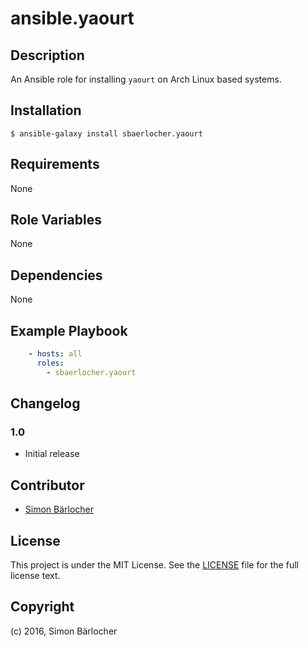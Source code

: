 # ansible.yaourt

## Description

An Ansible role for installing `yaourt` on Arch Linux based systems.

## Installation

```
$ ansible-galaxy install sbaerlocher.yaourt
```

## Requirements

None

## Role Variables

None

## Dependencies

None

## Example Playbook

```yml
    - hosts: all
      roles:
        - sbaerlocher.yaourt
```

## Changelog

### 1.0

* Initial release

## Contributor

* [Simon Bärlocher](https://sbaerlocher.ch)
 
## License

This project is under the MIT License. See the [LICENSE](https://sbaerlo.ch/licence) file for the full license text.

## Copyright

(c) 2016, Simon Bärlocher